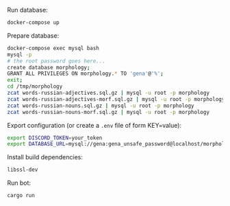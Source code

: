 Run database:
```bash
docker-compose up
```

Prepare database:
```bash
docker-compose exec mysql bash
mysql -p
# the root password goes here...
create database morphology;
GRANT ALL PRIVILEGES ON morphology.* TO 'gena'@'%';
exit;
cd /tmp/morphology
zcat words-russian-adjectives.sql.gz | mysql -u root -p morphology
zcat words-russian-adjectives-morf.sql.gz | mysql -u root -p morphology
zcat words-russian-nouns.sql.gz | mysql -u root -p morphology
zcat words-russian-nouns-morf.sql.gz | mysql -u root -p morphology
```

Export configuration (or create a `.env` file of form KEY=value):
```bash
export DISCORD_TOKEN=your_token
export DATABASE_URL=mysql://gena:gena_unsafe_password@localhost/morphology
```

Install build dependencies:
```bash
libssl-dev
```

Run bot:
```
cargo run
```